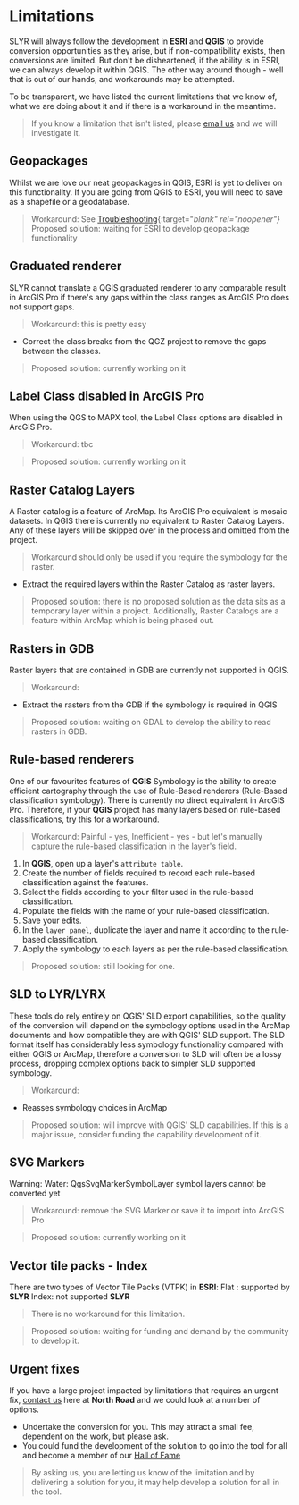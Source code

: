 # Limitations #
SLYR will always follow the development in **ESRI** and **QGIS** to provide conversion opportunities as they arise, but if non-compatibility exists, then  conversions are limited. But don't be disheartened, if the ability is in ESRI, we can always develop it within QGIS. The other way around though - well that is out of our hands, and workarounds may be attempted. 

To be transparent, we have listed the current limitations that we know of, what we are doing about it and if there is a workaround in the meantime. 
>If you know a limitation that isn't listed, please [email us](mailto:info@north-road.com) and we will investigate it. 

<!--## Template ##
Description
> Workaround intro

1. Instruction
2. Instruction

> Proposed solution: currently working on it -->


## Geopackages ##
Whilst we are love our neat geopackages in QGIS, ESRI is yet to deliver on this functionality. If you are going from QGIS to ESRI, you will need to save as a shapefile or a geodatabase. 
> Workaround: See [Troubleshooting](https://slyr.north-road.com/user_guide/troubleshooting){:target="_blank" rel="noopener"}_
> Proposed solution: waiting for ESRI to develop geopackage functionality


## Graduated renderer ##
SLYR cannot translate a QGIS graduated renderer to any comparable result in ArcGIS Pro if there's any gaps within the class ranges as ArcGIS Pro does not support gaps. 
> Workaround: this is pretty easy
 * Correct the class breaks from the QGZ project to remove the gaps between the classes.

> Proposed solution: currently working on it 

## Label Class disabled in ArcGIS Pro ##
When using the QGS to MAPX tool, the Label Class options are disabled in ArcGIS Pro.
> Workaround: tbc


> Proposed solution: currently working on it
 
## Raster Catalog Layers ##
A Raster catalog is a feature of ArcMap. Its ArcGIS Pro equivalent is mosaic datasets. 
In QGIS there is currently no equivalent to Raster Catalog Layers. Any of these layers will be skipped over in the process and omitted from the project.

> Workaround should only be used if you require the symbology for the raster. 
* Extract the required layers within the Raster Catalog as raster layers. 

> Proposed solution: there is no proposed solution as the data sits as a temporary layer within a project. Additionally, Raster Catalogs are a feature within ArcMap which is being phased out. 

## Rasters in GDB ##
Raster layers that are contained in GDB are currently not supported in QGIS.

>Workaround: 
* Extract the rasters from the GDB if the symbology is required in QGIS

> Proposed solution: waiting on GDAL to develop the ability to read rasters in GDB.


## Rule-based renderers ##
One of our favourites features of **QGIS** Symbology is the ability to create efficient cartography through the use of Rule-Based renderers (Rule-Based classification symbology). There is currently no direct equivalent in ArcGIS Pro. Therefore, if your **QGIS** project has many layers based on rule-based classifications, try this for a workaround. 
> Workaround: Painful - yes, Inefficient - yes - but let's manually capture the rule-based classification in the layer's  field. 



1. In **QGIS**, open up a layer's `attribute table`.
2. Create the number of fields required to record each rule-based classification against the features.
3. Select the fields according to your filter used in the rule-based classification.
4. Populate the fields with the name of your rule-based classification.
5. Save your edits.
6. In the `layer panel`, duplicate the layer and name it according to the rule-based classification.
7. Apply the symbology to each layers as per the rule-based classification.

> Proposed solution: still looking for one.



## SLD to LYR/LYRX ##
These tools do rely entirely on QGIS' SLD export capabilities, so the quality of the conversion will depend on the symbology options used in the ArcMap
documents and how compatible they are with QGIS' SLD support. The SLD format itself has considerably less symbology functionality compared with either QGIS or ArcMap, therefore a conversion to SLD will often be a lossy process, dropping complex options back to simpler SLD supported symbology.
> Workaround: 

* Reasses symbology choices in ArcMap

> Proposed solution: will improve with QGIS' SLD capabilities. If this is a major issue, consider funding the capability development of it. 

## SVG Markers ##
Warning: Water: QgsSvgMarkerSymbolLayer symbol layers cannot be converted yet
> Workaround: remove the SVG Marker or save it to import into ArcGIS Pro

> Proposed solution: currently working on it

## Vector tile packs - Index ##
There are two types of Vector Tile Packs (VTPK) in **ESRI**: 
  Flat : supported by **SLYR**
  Index: not supported **SLYR**

> There is no workaround for this limitation.

> Proposed solution: waiting for funding and demand by the community to develop it.  

## Urgent fixes ##
If you have a large project impacted by limitations that requires an urgent fix, [contact us](mailto:info@north-road.com) here at **North Road** and we could look at a number of options. 

- Undertake the conversion for you. This may attract a small fee, dependent on the work, but please ask. 
- You could fund the development of the solution to go into the tool for all and become a member of our [Hall of Fame](/user_guide/hall_of_fame)

>By asking us, you are letting us know of the limitation and by delivering a solution for you, it may help develop a solution for all in the tool. 
